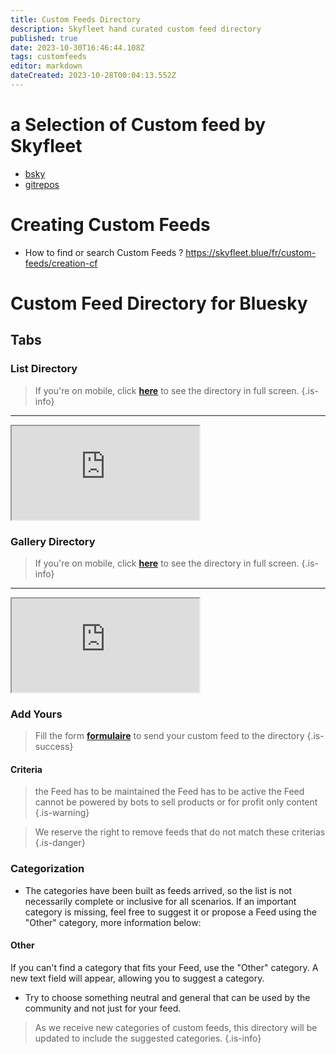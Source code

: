 ```yaml
---
title: Custom Feeds Directory
description: Skyfleet hand curated custom feed directory
published: true
date: 2023-10-30T16:46:44.108Z
tags: customfeeds
editor: markdown
dateCreated: 2023-10-28T00:04:13.552Z
---
```


# a Selection of Custom feed by Skyfleet


- [bsky](/en/custom-feeds/bsky)
- [gitrepos](/en/custom-feeds/gitrepos)


# Creating Custom Feeds
- How to find or search Custom Feeds ? https://skyfleet.blue/fr/custom-feeds/creation-cf

# Custom Feed Directory for Bluesky


<h2 class="tabset">Tabs</h2>

### List Directory

> If you're on mobile, click **[here](https://base.skyfleet.blue/public/grid/coacO_mwgwoqlQHZZg7NOGJMFxxKVGbGcda3Cc3sfP0)** to see the directory in full screen.
{.is-info}


---

<div class="iframe">
  <iframe class="responsive-iframe" src="https://base.skyfleet.blue/public/grid/coacO_mwgwoqlQHZZg7NOGJMFxxKVGbGcda3Cc3sfP0"></iframe>
</div>

### Gallery Directory

> If you're on mobile, click **[here](https://base.skyfleet.blue/public/gallery/B3tvHui5AFAyc1jBk3REqT0qUK-KrZOq-t7jbaZAlTc)** to see the directory in full screen.
{.is-info}

---

<div class="iframe">
  <iframe class="responsive-iframe" src="https://base.skyfleet.blue/public/gallery/B3tvHui5AFAyc1jBk3REqT0qUK-KrZOq-t7jbaZAlTc"></iframe>
</div>

### Add Yours

> Fill the form **[formulaire](https://base.skyfleet.blue/form/S5rFouNpKE3q-OfnCjjRqz5ExrUQvAHKHBp7aVWMLcw)** to send your custom feed to the directory
{.is-success}


#### Criteria

> the Feed has to be maintained
> the Feed has to be active
> the Feed cannot be powered by bots to sell products or for profit only content
{.is-warning}

> We reserve the right to remove feeds that do not match these criterias
{.is-danger}


### Categorization

- The categories have been built as feeds arrived, so the list is not necessarily complete or inclusive for all scenarios. If an important category is missing, feel free to suggest it or propose a Feed using the "Other" category, more information below:

#### Other

If you can't find a category that fits your Feed, use the "Other" category. A new text field will appear, allowing you to suggest a category.
- Try to choose something neutral and general that can be used by the community and not just for your feed.

> As we receive new categories of custom feeds, this directory will be updated to include the suggested categories.
{.is-info}
